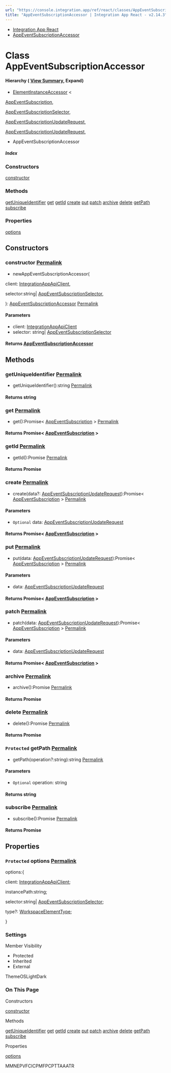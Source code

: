 ```yaml
---
url: "https://console.integration.app/ref/react/classes/AppEventSubscriptionAccessor.html"
title: "AppEventSubscriptionAccessor | Integration App React - v2.14.3"
---
```


- [Integration App React](https://console.integration.app/ref/react/index.html)
- [AppEventSubscriptionAccessor](https://console.integration.app/ref/react/classes/AppEventSubscriptionAccessor.html)

# Class AppEventSubscriptionAccessor

#### Hierarchy ( [View Summary](https://console.integration.app/ref/react/hierarchy.html\#AppEventSubscriptionAccessor), Expand)

- [ElementInstanceAccessor](https://console.integration.app/ref/react/classes/ElementInstanceAccessor.html) <

[AppEventSubscription](https://console.integration.app/ref/react/interfaces/AppEventSubscription.html),

[AppEventSubscriptionSelector](https://console.integration.app/ref/react/interfaces/AppEventSubscriptionSelector.html),

[AppEventSubscriptionUpdateRequest](https://console.integration.app/ref/react/interfaces/AppEventSubscriptionUpdateRequest.html),

[AppEventSubscriptionUpdateRequest](https://console.integration.app/ref/react/interfaces/AppEventSubscriptionUpdateRequest.html),

>
  - AppEventSubscriptionAccessor

##### Index

### Constructors

[constructor](https://console.integration.app/ref/react/classes/AppEventSubscriptionAccessor.html#constructor)

### Methods

[getUniqueIdentifier](https://console.integration.app/ref/react/classes/AppEventSubscriptionAccessor.html#getuniqueidentifier) [get](https://console.integration.app/ref/react/classes/AppEventSubscriptionAccessor.html#get) [getId](https://console.integration.app/ref/react/classes/AppEventSubscriptionAccessor.html#getid) [create](https://console.integration.app/ref/react/classes/AppEventSubscriptionAccessor.html#create) [put](https://console.integration.app/ref/react/classes/AppEventSubscriptionAccessor.html#put) [patch](https://console.integration.app/ref/react/classes/AppEventSubscriptionAccessor.html#patch) [archive](https://console.integration.app/ref/react/classes/AppEventSubscriptionAccessor.html#archive) [delete](https://console.integration.app/ref/react/classes/AppEventSubscriptionAccessor.html#delete) [getPath](https://console.integration.app/ref/react/classes/AppEventSubscriptionAccessor.html#getpath) [subscribe](https://console.integration.app/ref/react/classes/AppEventSubscriptionAccessor.html#subscribe)

### Properties

[options](https://console.integration.app/ref/react/classes/AppEventSubscriptionAccessor.html#options)

## Constructors

### constructor [Permalink](https://console.integration.app/ref/react/classes/AppEventSubscriptionAccessor.html\#constructor)

- newAppEventSubscriptionAccessor(

client: [IntegrationAppApiClient](https://console.integration.app/ref/react/classes/_integration-app_react.IntegrationAppApiClient.html),

selector:string\| [AppEventSubscriptionSelector](https://console.integration.app/ref/react/interfaces/AppEventSubscriptionSelector.html),

): [AppEventSubscriptionAccessor](https://console.integration.app/ref/react/classes/AppEventSubscriptionAccessor.html) [Permalink](https://console.integration.app/ref/react/classes/AppEventSubscriptionAccessor.html#constructorappeventsubscriptionaccessor)





#### Parameters



- client: [IntegrationAppApiClient](https://console.integration.app/ref/react/classes/_integration-app_react.IntegrationAppApiClient.html)
- selector: string\| [AppEventSubscriptionSelector](https://console.integration.app/ref/react/interfaces/AppEventSubscriptionSelector.html)

#### Returns [AppEventSubscriptionAccessor](https://console.integration.app/ref/react/classes/AppEventSubscriptionAccessor.html)

## Methods

### getUniqueIdentifier [Permalink](https://console.integration.app/ref/react/classes/AppEventSubscriptionAccessor.html\#getuniqueidentifier)

- getUniqueIdentifier():string [Permalink](https://console.integration.app/ref/react/classes/AppEventSubscriptionAccessor.html#getuniqueidentifier-1)



#### Returns string


### get [Permalink](https://console.integration.app/ref/react/classes/AppEventSubscriptionAccessor.html\#get)

- get():Promise< [AppEventSubscription](https://console.integration.app/ref/react/interfaces/AppEventSubscription.html) > [Permalink](https://console.integration.app/ref/react/classes/AppEventSubscriptionAccessor.html#get-1)



#### Returns Promise< [AppEventSubscription](https://console.integration.app/ref/react/interfaces/AppEventSubscription.html) >


### getId [Permalink](https://console.integration.app/ref/react/classes/AppEventSubscriptionAccessor.html\#getid)

- getId():Promise<string> [Permalink](https://console.integration.app/ref/react/classes/AppEventSubscriptionAccessor.html#getid-1)



#### Returns Promise<string>


### create [Permalink](https://console.integration.app/ref/react/classes/AppEventSubscriptionAccessor.html\#create)

- create(data?: [AppEventSubscriptionUpdateRequest](https://console.integration.app/ref/react/interfaces/AppEventSubscriptionUpdateRequest.html)):Promise< [AppEventSubscription](https://console.integration.app/ref/react/interfaces/AppEventSubscription.html) > [Permalink](https://console.integration.app/ref/react/classes/AppEventSubscriptionAccessor.html#create-1)





#### Parameters



- `Optional` data: [AppEventSubscriptionUpdateRequest](https://console.integration.app/ref/react/interfaces/AppEventSubscriptionUpdateRequest.html)

#### Returns Promise< [AppEventSubscription](https://console.integration.app/ref/react/interfaces/AppEventSubscription.html) >

### put [Permalink](https://console.integration.app/ref/react/classes/AppEventSubscriptionAccessor.html\#put)

- put(data: [AppEventSubscriptionUpdateRequest](https://console.integration.app/ref/react/interfaces/AppEventSubscriptionUpdateRequest.html)):Promise< [AppEventSubscription](https://console.integration.app/ref/react/interfaces/AppEventSubscription.html) > [Permalink](https://console.integration.app/ref/react/classes/AppEventSubscriptionAccessor.html#put-1)





#### Parameters



- data: [AppEventSubscriptionUpdateRequest](https://console.integration.app/ref/react/interfaces/AppEventSubscriptionUpdateRequest.html)

#### Returns Promise< [AppEventSubscription](https://console.integration.app/ref/react/interfaces/AppEventSubscription.html) >

### patch [Permalink](https://console.integration.app/ref/react/classes/AppEventSubscriptionAccessor.html\#patch)

- patch(data: [AppEventSubscriptionUpdateRequest](https://console.integration.app/ref/react/interfaces/AppEventSubscriptionUpdateRequest.html)):Promise< [AppEventSubscription](https://console.integration.app/ref/react/interfaces/AppEventSubscription.html) > [Permalink](https://console.integration.app/ref/react/classes/AppEventSubscriptionAccessor.html#patch-1)





#### Parameters



- data: [AppEventSubscriptionUpdateRequest](https://console.integration.app/ref/react/interfaces/AppEventSubscriptionUpdateRequest.html)

#### Returns Promise< [AppEventSubscription](https://console.integration.app/ref/react/interfaces/AppEventSubscription.html) >

### archive [Permalink](https://console.integration.app/ref/react/classes/AppEventSubscriptionAccessor.html\#archive)

- archive():Promise<void> [Permalink](https://console.integration.app/ref/react/classes/AppEventSubscriptionAccessor.html#archive-1)



#### Returns Promise<void>


### delete [Permalink](https://console.integration.app/ref/react/classes/AppEventSubscriptionAccessor.html\#delete)

- delete():Promise<void> [Permalink](https://console.integration.app/ref/react/classes/AppEventSubscriptionAccessor.html#delete-1)



#### Returns Promise<void>


### `Protected` getPath [Permalink](https://console.integration.app/ref/react/classes/AppEventSubscriptionAccessor.html\#getpath)

- getPath(operation?:string):string [Permalink](https://console.integration.app/ref/react/classes/AppEventSubscriptionAccessor.html#getpath-1)





#### Parameters



- `Optional` operation: string

#### Returns string

### subscribe [Permalink](https://console.integration.app/ref/react/classes/AppEventSubscriptionAccessor.html\#subscribe)

- subscribe():Promise<void> [Permalink](https://console.integration.app/ref/react/classes/AppEventSubscriptionAccessor.html#subscribe-1)



#### Returns Promise<void>


## Properties

### `Protected` options [Permalink](https://console.integration.app/ref/react/classes/AppEventSubscriptionAccessor.html\#options)

options:{

client: [IntegrationAppApiClient](https://console.integration.app/ref/react/classes/_integration-app_react.IntegrationAppApiClient.html);

instancePath:string;

selector:string\| [AppEventSubscriptionSelector](https://console.integration.app/ref/react/interfaces/AppEventSubscriptionSelector.html);

type?: [WorkspaceElementType](https://console.integration.app/ref/react/enums/WorkspaceElementType.html);

}

### Settings

Member Visibility

- Protected
- Inherited
- External

ThemeOSLightDark

### On This Page

Constructors

[constructor](https://console.integration.app/ref/react/classes/AppEventSubscriptionAccessor.html#constructor)

Methods

[getUniqueIdentifier](https://console.integration.app/ref/react/classes/AppEventSubscriptionAccessor.html#getuniqueidentifier) [get](https://console.integration.app/ref/react/classes/AppEventSubscriptionAccessor.html#get) [getId](https://console.integration.app/ref/react/classes/AppEventSubscriptionAccessor.html#getid) [create](https://console.integration.app/ref/react/classes/AppEventSubscriptionAccessor.html#create) [put](https://console.integration.app/ref/react/classes/AppEventSubscriptionAccessor.html#put) [patch](https://console.integration.app/ref/react/classes/AppEventSubscriptionAccessor.html#patch) [archive](https://console.integration.app/ref/react/classes/AppEventSubscriptionAccessor.html#archive) [delete](https://console.integration.app/ref/react/classes/AppEventSubscriptionAccessor.html#delete) [getPath](https://console.integration.app/ref/react/classes/AppEventSubscriptionAccessor.html#getpath) [subscribe](https://console.integration.app/ref/react/classes/AppEventSubscriptionAccessor.html#subscribe)

Properties

[options](https://console.integration.app/ref/react/classes/AppEventSubscriptionAccessor.html#options)

MMNEPVFCICPMFPCPTTAAATR